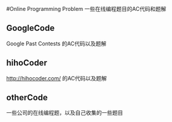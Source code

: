 #Online Programming Problem
一些在线编程题目的AC代码和题解
## GoogleCode
Google Past Contests 的AC代码以及题解
## hihoCoder
http://hihocoder.com/ 的AC代码以及题解
## otherCode
一些公司的在线编程题，以及自己收集的一些题目